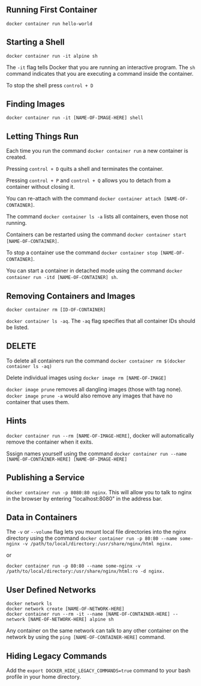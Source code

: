 ## Running First Container
`docker container run hello-world`

## Starting a Shell
`docker container run -it alpine sh`

The `-it` flag tells Docker that you are running an interactive program. 
The `sh` command indicates that you are executing a command inside the container.

To stop the shell press `control + D`

## Finding Images
`docker container run -it [NAME-OF-IMAGE-HERE] shell`

## Letting Things Run
Each time you run the command `docker container run` a new container is created.

Pressing `control + D` quits a shell and terminates the container.

Pressing `control + P` and `control + Q` allows you to detach from a container without closing it. 

You can re-attach with the command `docker container attach [NAME-OF-CONTAINER]`.

The command `docker container ls -a` lists all containers, even those not running.

Containers can be restarted using the command `docker container start [NAME-OF-CONTAINER]`.

To stop a container use the command `docker container stop [NAME-OF-CONTAINER]`.

You can start a container in detached mode using the command `docker container run -itd [NAME-OF-CONTAINER] sh`.

## Removing Containers and Images
`docker container rm [ID-OF-CONTAINER]`

`docker container ls -aq`. The `-aq` flag specifies that all container IDs should be listed.

## DELETE
To delete all containers run the command `docker container rm $(docker container ls -aq)`

Delete individual images using `docker image rm [NAME-OF-IMAGE]`

`docker image prune` removes all dangling images (those with tag none). 
`docker image prune -a` would also remove any images that have no container that uses them.

## Hints
`docker container run --rm [NAME-OF-IMAGE-HERE]`, docker will automatically remove the container when it exits.

Sssign names yourself using the command `docker container run --name [NAME-OF-CONTAINER-HERE] [NAME-OF-IMAGE-HERE]`

## Publishing a Service
`docker container run -p 8080:80 nginx`. This will allow you to talk to nginx in the browser by entering "localhost:8080" in the address bar.

## Data in Containers
The `-v` or `--volume` flag lets you mount local file directories into the nginx directory using the command 
`docker container run -p 80:80 --name some-nginx -v /path/to/local/directory:/usr/share/nginx/html nginx.`

or

`docker container run -p 80:80 --name some-nginx -v /path/to/local/directory:/usr/share/nginx/html:ro -d nginx.`

## User Defined Networks
```
docker network ls
docker network create [NAME-OF-NETWORK-HERE]
docker container run --rm -it --name [NAME-OF-CONTAINER-HERE] --network [NAME-OF-NETWORK-HERE] alpine sh
```
Any container on the same network can talk to any other container on the network by using the `ping [NAME-OF-CONTAINER-HERE]` command.

## Hiding Legacy Commands
Add the `export DOCKER_HIDE_LEGACY_COMMANDS=true` command to your bash profile in your home directory.


